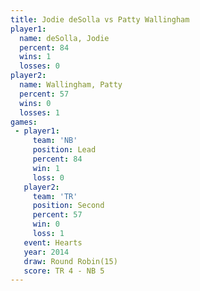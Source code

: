 ```yaml
---
title: Jodie deSolla vs Patty Wallingham
player1:                 
  name: deSolla, Jodie   
  percent: 84            
  wins: 1                
  losses: 0              
player2:                 
  name: Wallingham, Patty
  percent: 57            
  wins: 0                
  losses: 1              
games:
 - player1:        
     team: 'NB'    
     position: Lead
     percent: 84   
     win: 1        
     loss: 0       
   player2:          
     team: 'TR'      
     position: Second
     percent: 57     
     win: 0          
     loss: 1         
   event: Hearts        
   year: 2014           
   draw: Round Robin(15)
   score: TR 4 - NB 5   
---
```


